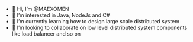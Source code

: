 - 👋 Hi, I’m @MAEXOMEN
- 👀 I’m interested in Java, NodeJs and C#
- 🌱 I’m currently learning how to design large scale distributed system
- 💞️ I’m looking to collaborate on low level distributed system components like load balancer and so on

<!---
MAEXOMEN/MAEXOMEN is a ✨ special ✨ repository because its `README.md` (this file) appears on your GitHub profile.
You can click the Preview link to take a look at your changes.
--->
